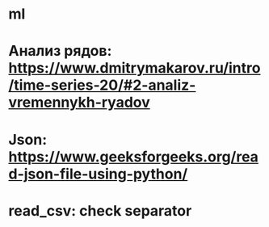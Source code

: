 # ml
# Анализ рядов: https://www.dmitrymakarov.ru/intro/time-series-20/#2-analiz-vremennykh-ryadov
# Json: https://www.geeksforgeeks.org/read-json-file-using-python/
# read_csv: check separator
